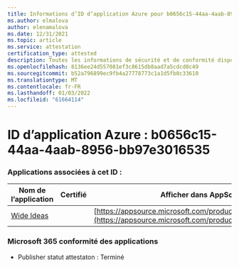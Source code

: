 ```yaml
---
title: Informations d’ID d’application Azure pour b0656c15-44aa-4aab-8956-bb97e3016535
ms.author: elmalova
author: elenamalova
ms.date: 12/31/2021
ms.topic: article
ms.service: attestation
certification_type: attested
description: Toutes les informations de sécurité et de conformité disponibles pour b0656c15-44aa-4aab-8956-bb97e3016535.
ms.openlocfilehash: 8136ee24d557081ef3c8615db8aad7a5cdcd0c49
ms.sourcegitcommit: b52a796899ec9fb4a27778773c1a1d5fb0c33610
ms.translationtype: MT
ms.contentlocale: fr-FR
ms.lasthandoff: 01/03/2022
ms.locfileid: "61664114"
---
```

# <a name="azure-app-id-b0656c15-44aa-4aab-8956-bb97e3016535"></a>ID d’application Azure : b0656c15-44aa-4aab-8956-bb97e3016535


### <a name="apps-associated-with-this-id"></a>Applications associées à cet ID :
| **Nom de l’application** | **Certifié** | **Afficher dans AppSource** |
|--------------|---------------|-----------------------|
| [Wide Ideas](https://docs.microsoft.com/microsoft-365-app-certification/forward/WA200000819) |  | [https://appsource.microsoft.com/product/office/WA200000819](https://appsource.microsoft.com/product/office/WA200000819) |

### <a name="microsoft-365-app-compliance-status"></a>Microsoft 365 conformité des applications
- Publisher statut attestaton : Terminé
